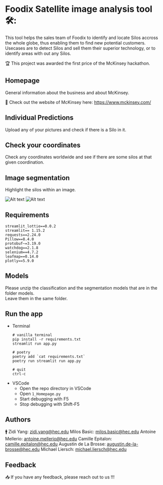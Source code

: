 # Foodix Satellite image analysis tool 🛠:

This tool helps the sales team of Foodix to identify and locate Silos accross the whole globe, thus enabling them to find new potential customers.  
Usecases are to detect Silos and sell them their superior technology, or to identify areas with out any Silos.  
  
🏆 This project was awarded the first price of the McKinsey hackathon.  

## Homepage
General information about the business and about McKinsey.  
  
📢 Check out the website of McKinsey here: https://www.mckinsey.com/  
  
## Individual Predictions
Upload any of your pictures and check if there is a Silo in it.

## Check your coordinates
Check any coordinates worldwide and see if there are some silos at that given coordination.

## Image segmentation
Highlight the silos within an image.  
  
![Alt text](images/silos_satelite.PNG?raw=true "Satellite image")
![Alt text](images/silos_segmentation.PNG?raw=true "Image segmentation")

## Requirements
```
streamlit_lottie==0.0.2
streamlit== 1.15.2
requests==2.24.0
Pillow==8.4.0
protobuf~=3.19.0
watchdog==2.1.8
selenium==4.7.2
leafmap==0.14.0
plotly==5.9.0
```

## Models
Please unzip the classification and the segmentation models that are in the folder models.  
Leave them in the same folder.  
  
## Run the app
* Terminal
    ```
    # vanilla terminal
    pip install -r requirements.txt
    streamlit run app.py

    # poetry
    poetry add `cat requirements.txt`
    poetry run streamlit run app.py

    # quit
    ctrl-c
    ```
* VSCode
  * Open the repo directory in VSCode
  * Open `1_Homepage.py`
  * Start debugging with F5
  * Stop debugging with Shift-F5

## Authors
🚹
  Zidi Yang: zidi.yang@hec.edu 
  Milos Basic: milos.basic@hec.edu
  Antoine Mellerio: antoine.mellerio@hec.edu
  Camille Epitalon: camille.epitalon@hec.edu
  Augustin de La Brosse: augustin.de-la-brosse@hec.edu
  Michael Liersch: michael.liersch@hec.edu

## Feedback
📥 If you have any feedback, please reach out to us !!!

